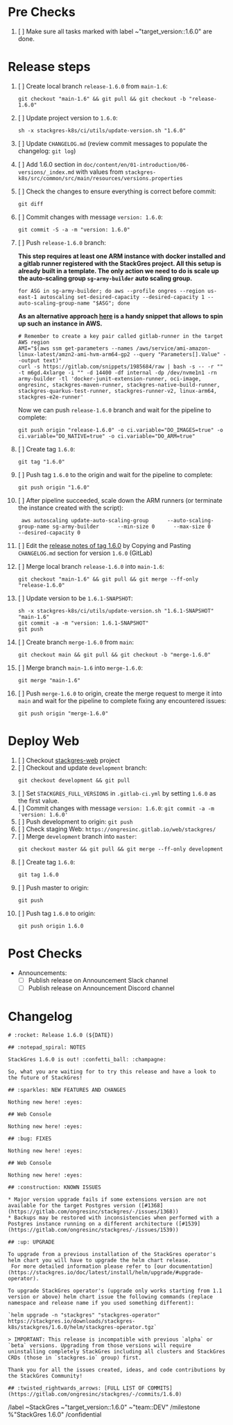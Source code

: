 <!--

Set title to:

```
Release StackGres 1.6.0
```

Generate template using the command:

```
sh stackgres-k8s/ci/utils/generate-release-template.sh $VERSION
```

-->

# Pre Checks

1. [ ] Make sure all tasks marked with label ~"target_version::1.6.0" are done.

# Release steps

1. [ ] Create local branch `release-1.6.0` from `main-1.6`:
    ```
    git checkout "main-1.6" && git pull && git checkout -b "release-1.6.0"
    ```
1. [ ] Update project version to `1.6.0`:
    ```
    sh -x stackgres-k8s/ci/utils/update-version.sh "1.6.0"
    ```
1. [ ] Update `CHANGELOG.md` (review commit messages to populate the changelog: `git log`)
1. [ ] Add 1.6.0 section in `doc/content/en/01-introduction/06-versions/_index.md` with values from `stackgres-k8s/src/common/src/main/resources/versions.properties`
1. [ ] Check the changes to ensure everything is correct before commit:
    ```
    git diff
    ```
1. [ ] Commit changes with message `version: 1.6.0`:
    ```
    git commit -S -a -m "version: 1.6.0"
    ```
1. [ ] Push `release-1.6.0` branch:

     **This step requires at least one ARM instance with docker installed and a gitlab runner registered with the StackGres project. All this setup is already built in a template. The only action we need to do is scale up the auto-scaling group `sg-army-builder` auto scaling group.** 

     ```
     for ASG in sg-army-builder; do aws --profile ongres --region us-east-1 autoscaling set-desired-capacity --desired-capacity 1 --auto-scaling-group-name "$ASG"; done
     ```

     **As an alternative approach [here](https://gitlab.com/snippets/1985684) is a handy snippet that allows to spin up such an instance in AWS.**
     ```
     # Remember to create a key pair called gitlab-runner in the target AWS region
     AMI="$(aws ssm get-parameters --names /aws/service/ami-amazon-linux-latest/amzn2-ami-hvm-arm64-gp2 --query "Parameters[].Value" --output text)"
     curl -s https://gitlab.com/snippets/1985684/raw | bash -s -- -r "" -t m6gd.4xlarge -i "" -d 14400 -df internal -dp /dev/nvme1n1 -rn army-builder -tl 'docker-junit-extension-runner, oci-image, ongresinc, stackgres-maven-runner, stackgres-native-build-runner, stackgres-quarkus-test-runner, stackgres-runner-v2, linux-arm64, stackgres-e2e-runner'
     ```

     Now we can push `release-1.6.0` branch and wait for the pipeline to complete:
    ```
    git push origin "release-1.6.0" -o ci.variable="DO_IMAGES=true" -o ci.variable="DO_NATIVE=true" -o ci.variable="DO_ARM=true"
    ```
1. [ ] Create tag `1.6.0`:
    ```
    git tag "1.6.0"
    ```
1. [ ] Push tag `1.6.0` to the origin and wait for the pipeline to complete:
    ```
    git push origin "1.6.0"
    ```
1. [ ] After pipeline succeeded, scale down the ARM runners (or terminate the instance created with the script):
    ```
     aws autoscaling update-auto-scaling-group      --auto-scaling-group-name sg-army-builder      --min-size 0      --max-size 0       --desired-capacity 0
    ```
1. [ ] Edit the [release notes of tag 1.6.0](https://gitlab.com/ongresinc/stackgres/-/releases/new?tag_name=1.6.0) by Copying and Pasting `CHANGELOG.md` section for version `1.6.0` (GitLab)
1. [ ] Merge local branch `release-1.6.0` into `main-1.6`:
    ```
    git checkout "main-1.6" && git pull && git merge --ff-only "release-1.6.0"
    ```
1. [ ] Update version to be `1.6.1-SNAPSHOT`:
    ```
    sh -x stackgres-k8s/ci/utils/update-version.sh "1.6.1-SNAPSHOT" "main-1.6"
    git commit -a -m "version: 1.6.1-SNAPSHOT"
    git push
    ```
1. [ ] Create branch `merge-1.6.0` from `main`:
    ```
    git checkout main && git pull && git checkout -b "merge-1.6.0"
    ```
1. [ ] Merge branch `main-1.6` into `merge-1.6.0`:
    ```
    git merge "main-1.6"
    ```
1. [ ] Push `merge-1.6.0` to origin, create the merge request to merge it into `main` and wait for the pipeline to complete fixing any encountered issues:
    ```
    git push origin "merge-1.6.0"
    ```

# Deploy Web

1. [ ] Checkout [stackgres-web](https://gitlab.com/ongresinc/web/stackgres) project
1. [ ] Checkout and update `development` branch:
    ```
    git checkout development && git pull
    ```
1. [ ] Set `STACKGRES_FULL_VERSIONS` in `.gitlab-ci.yml` by setting `1.6.0` as the first value.
1. [ ] Commit changes with message `version: 1.6.0`: `git commit -a -m 'version: 1.6.0'`
1. [ ] Push development to origin: `git push`
1. [ ] Check staging Web: `https://ongresinc.gitlab.io/web/stackgres/`
1. [ ] Merge `development` branch into `master`:
    ```
    git checkout master && git pull && git merge --ff-only development
    ```
1. [ ] Create tag `1.6.0`:
    ```
    git tag 1.6.0
    ```
1. [ ] Push master to origin:
    ```
    git push
    ```
1. [ ] Push tag `1.6.0` to origin:
    ```
    git push origin 1.6.0
    ```

# Post Checks

* Announcements:
  * [ ] Publish release on Announcement Slack channel
  * [ ] Publish release on Announcement Discord channel

# Changelog

~~~
# :rocket: Release 1.6.0 (${DATE})

## :notepad_spiral: NOTES

StackGres 1.6.0 is out! :confetti_ball: :champagne: 

So, what you are waiting for to try this release and have a look to the future of StackGres! 

## :sparkles: NEW FEATURES AND CHANGES

Nothing new here! :eyes:

## Web Console

Nothing new here! :eyes:

## :bug: FIXES

Nothing new here! :eyes:

## Web Console

Nothing new here! :eyes:

## :construction: KNOWN ISSUES

* Major version upgrade fails if some extensions version are not available for the target Postgres version ([#1368](https://gitlab.com/ongresinc/stackgres/-/issues/1368)) 
* Backups may be restored with inconsistencies when performed with a Postgres instance running on a different architecture ([#1539](https://gitlab.com/ongresinc/stackgres/-/issues/1539))

## :up: UPGRADE

To upgrade from a previous installation of the StackGres operator's helm chart you will have to upgrade the helm chart release.
 For more detailed information please refer to [our documentation](https://stackgres.io/doc/latest/install/helm/upgrade/#upgrade-operator).

To upgrade StackGres operator's (upgrade only works starting from 1.1 version or above) helm chart issue the following commands (replace namespace and release name if you used something different):

`helm upgrade -n "stackgres" "stackgres-operator" https://stackgres.io/downloads/stackgres-k8s/stackgres/1.6.0/helm/stackgres-operator.tgz`

> IMPORTANT: This release is incompatible with previous `alpha` or `beta` versions. Upgrading from those versions will require uninstalling completely StackGres including all clusters and StackGres CRDs (those in `stackgres.io` group) first.

Thank you for all the issues created, ideas, and code contributions by the StackGres Community!

## :twisted_rightwards_arrows: [FULL LIST OF COMMITS](https://gitlab.com/ongresinc/stackgres/-/commits/1.6.0)
~~~

/label ~StackGres ~"target_version::1.6.0" ~"team::DEV" 
/milestone %"StackGres 1.6.0"
/confidential 
